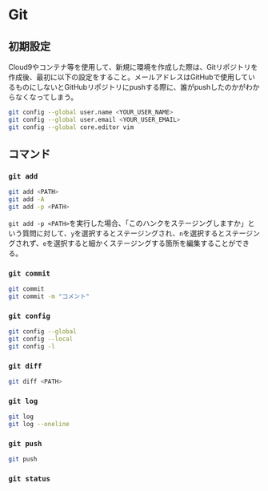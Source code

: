 # Git

## 初期設定
Cloud9やコンテナ等を使用して、新規に環境を作成した際は、Gitリポジトリを作成後、最初に以下の設定をすること。メールアドレスはGitHubで使用しているものにしないとGitHubリポジトリにpushする際に、誰がpushしたのかがわからなくなってしまう。

```bash
git config --global user.name <YOUR_USER_NAME>
git config --global user.email <YOUR_USER_EMAIL>
git config --global core.editor vim
```

## コマンド

### `git add`

```bash
git add <PATH>
git add -A
git add -p <PATH>
```

`git add -p <PATH>`を実行した場合、「このハンクをステージングしますか」という質問に対して、`y`を選択するとステージングされ、`n`を選択するとステージングされず、`e`を選択すると細かくステージングする箇所を編集することができる。

### `git commit`

```bash
git commit
git commit -m "コメント"
```

### `git config`

```bash
git config --global
git config --local
git config -l
```

### `git diff`

```bash
git diff <PATH>
```

### `git log`

```bash
git log
git log --oneline
```

### `git push`

```bash
git push
```

### `git status`
